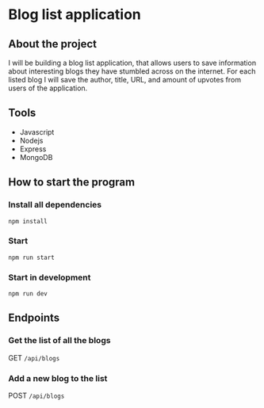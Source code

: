 # Blog list application

## About the project
I will be building a blog list application, that allows users to save information about interesting blogs they have stumbled across on the internet. For each listed blog I will save the author, title, URL, and amount of upvotes from users of the application.

## Tools
- Javascript
- Nodejs
- Express
- MongoDB

## How to start the program
 ### Install all dependencies
 `npm install`
 ### Start
 `npm run start`
 ### Start in development
 `npm run dev`

## Endpoints
  ### Get the list of all the blogs
  GET `/api/blogs`
  ### Add a new blog to the list
  POST `/api/blogs`

